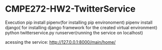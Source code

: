 # CMPE272-HW2-TwitterService

Execution
pip install pipenv(for installing pip environoment)
pipenv install django( for installing django framework for the created virtual environment)
python twitterservice.py runserver(running the service on localhost)

acessing the service: http://127.0.0.1:8000/main/home/
